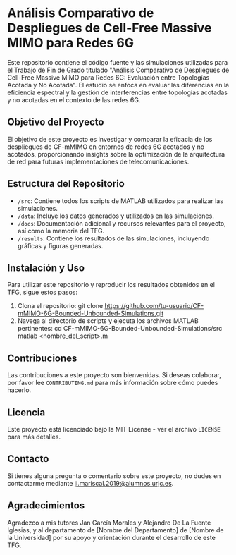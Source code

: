 # Análisis Comparativo de Despliegues de Cell-Free Massive MIMO para Redes 6G

Este repositorio contiene el código fuente y las simulaciones utilizadas para el Trabajo de Fin de Grado titulado "Análisis Comparativo de Despliegues de Cell-Free Massive MIMO para Redes 6G: Evaluación entre Topologías Acotada y No Acotada". El estudio se enfoca en evaluar las diferencias en la eficiencia espectral y la gestión de interferencias entre topologías acotadas y no acotadas en el contexto de las redes 6G.

## Objetivo del Proyecto

El objetivo de este proyecto es investigar y comparar la eficacia de los despliegues de CF-mMIMO en entornos de redes 6G acotados y no acotados, proporcionando insights sobre la optimización de la arquitectura de red para futuras implementaciones de telecomunicaciones.

## Estructura del Repositorio

- `/src`: Contiene todos los scripts de MATLAB utilizados para realizar las simulaciones.
- `/data`: Incluye los datos generados y utilizados en las simulaciones.
- `/docs`: Documentación adicional y recursos relevantes para el proyecto, así como la memoria del TFG.
- `/results`: Contiene los resultados de las simulaciones, incluyendo gráficas y figuras generadas.

## Instalación y Uso

Para utilizar este repositorio y reproducir los resultados obtenidos en el TFG, sigue estos pasos:
1. Clona el repositorio: 
git clone https://github.com/tu-usuario/CF-mMIMO-6G-Bounded-Unbounded-Simulations.git
2. Navega al directorio de scripts y ejecuta los archivos MATLAB pertinentes:
cd CF-mMIMO-6G-Bounded-Unbounded-Simulations/src
matlab <nombre_del_script>.m


## Contribuciones

Las contribuciones a este proyecto son bienvenidas. Si deseas colaborar, por favor lee `CONTRIBUTING.md` para más información sobre cómo puedes hacerlo.

## Licencia

Este proyecto está licenciado bajo la MIT License - ver el archivo `LICENSE` para más detalles.

## Contacto

Si tienes alguna pregunta o comentario sobre este proyecto, no dudes en contactarme mediante [ji.mariscal.2019@alumnos.urjc.es](mailto:ji.mariscal.2019@alumnos.urjc.es).

## Agradecimientos

Agradezco a mis tutores Jan García Morales y Alejandro De La Fuente Iglesias, y al departamento de [Nombre del Departamento] de [Nombre de la Universidad] por su apoyo y orientación durante el desarrollo de este TFG.
